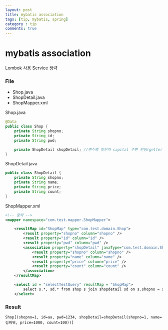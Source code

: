 ```yaml
---
layout: post
title: mybatis association
tags: [tip, mybatis, spring] 
category : tip
comments: true
---
```

# mybatis association

Lombok 사용
Service 생략

### File
* Shop.java
* ShopDetail.java
* ShopMapper.xml

Shop.java
~~~java
@Data
public class Shop {
    private String shopno;
    private String id;
    private String pwd;

    private ShopDetail shopDetail; //변수명 앞문자 capital 주면 안됨(getter, setter 때문)
}
~~~

ShopDetail.java
~~~java
public class ShopDetail {
    private String shopno;
    private String name;
    private String price;
    private String count;
}
~~~

ShopMapper.xml
~~~xml
<!-- 중략 -->
<mapper namespace="com.test.mapper.ShopMapper">

    <resultMap id="ShopMap" type="com.test.domain.Shop">
        <result property="shopno" column="shopno" />
		<result property="id" column="id" />
		<result property="pwd" column="pwd" />
        <association property="shopDetail" javaType="com.test.domain.ShopDetail">
            <result property="shopno" column="shopno" />
		    <result property="name" column="name" />
		    <result property="price" column="price" />
		    <result property="count" column="count" />
        </association>
    </resultMap>

    <select id = "selectTestQuery" resultMap = "ShopMap">
        select s.*, sd.* from shop s join shopdetail sd on s.shopno = sd.shopno
    </select>
~~~

### Result
~~~console
Shop[(shopno=1, id=aa, pwd=1234, shopDetail=shopDetail(shopno=1, name=김뭐뭐, price=1000, count=100))]
~~~

